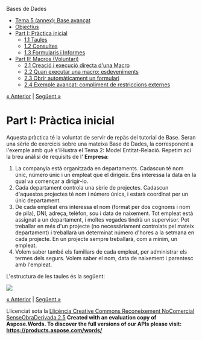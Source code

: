 Bases de Dades

- [Tema 5 (annex): Base avançat](index.md)
- [Objectius](objectius.md)
- [Part I: Pràctica inicial](part_i_prctica_inicial.md) 
  - [1.1 Taules](11_taules.md)
  - [1.2 Consultes](12_consultes.md)
  - [1.3 Formularis i Informes](13_formularis_i_informes.md)
- [Part II: Macros (Voluntari)](part_ii_macros_voluntari.md) 
  - [2.1 Creació i execució directa d'una Macro](21_creaci_i_execuci_directa_duna_macro.md)
  - [2.2 Quan executar una macro: esdeveniments](22_quan_executar_una_macro_esdeveniments.md)
  - [2.3 Obrir automàticament un formulari](23_obrir_automticament_un_formulari.md)
  - [2.4 Exemple avançat: compliment de restriccions externes](24_exemple_avanat_compliment_de_restriccions_externes.md)

[« Anterior](objectius.md) | [Següent »](11_taules.md)
# <a name="main"></a>**Part I: Pràctica inicial**


Aquesta pràctica té la voluntat de servir de repàs del tutorial de Base. Seran una sèrie de exercicis sobre una mateixa Base de Dades, la corresponent a l'exemple amb què s'il·lustra el Tema 2: Model Entitat-Relació. Repetim ací la breu anàlisi de requisits de l' **Empresa**:

1. La companyia està organitzada en departaments. Cadascun té nom únic, número únic i un empleat que el dirigeix. Ens interessa la data en la qual va començar a dirigir-lo.
1. Cada departament controla una sèrie de projectes. Cadascun d'aquestos projectes té nom i número únics, i estarà coordinat per un únic departament.
1. De cada empleat ens interessa el nom (format per dos cognoms i nom de pila), DNI, adreça, telèfon, sou i data de naixement. Tot empleat està assignat a un departament, i moltes vegades tindrà un supervisor. Pot treballar en més d'un projecte (no necessàriament controlats pel mateix departament) i treballarà un determinat número d'hores a la setmana en cada projecte. En un projecte sempre treballarà, com a mínim, un empleat.
1. Volem saber també els familiars de cada empleat, per administrar els termes dels segurs. Volem saber el nom, data de naixement i parentesc amb l'empleat.

L'estructura de les taules és la següent:

![](part_i_prctica_inicial.002.png)

[« Anterior](objectius.md) | [Següent »](11_taules.md)

Llicenciat sota la [Llicència Creative Commons Reconeixement NoComercial SenseObraDerivada 2.5](http://creativecommons.org/licenses/by-nc-nd/2.5/)
**Created with an evaluation copy of Aspose.Words. To discover the full versions of our APIs please visit: https://products.aspose.com/words/**
